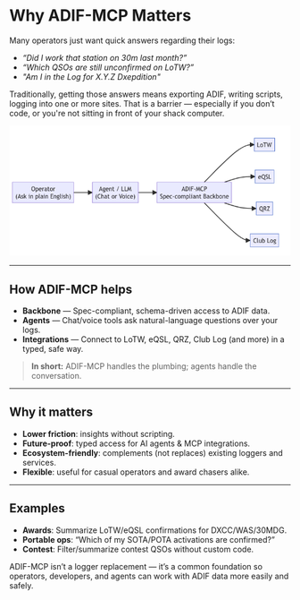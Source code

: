 # Why ADIF-MCP Matters

Many operators just want quick answers regarding their logs:

- *“Did I work that station on 30m last month?”*
- *“Which QSOs are still unconfirmed on LoTW?”*
- *"Am I in the Log for X.Y.Z Dxepdition"*

Traditionally, getting those answers means exporting ADIF, writing scripts, logging into one or more sites. That is a barrier — especially if you don’t code, or you're not sitting in front of your shack computer.

![MCP WOrkflow](../images/mcp-flow-diagram.png)

---

## How ADIF-MCP helps

- **Backbone** — Spec-compliant, schema-driven access to ADIF data.
- **Agents** — Chat/voice tools ask natural-language questions over your logs.
- **Integrations** — Connect to LoTW, eQSL, QRZ, Club Log (and more) in a typed, safe way.

> **In short:** ADIF-MCP handles the plumbing; agents handle the conversation.

---

## Why it matters

- **Lower friction**: insights without scripting.
- **Future-proof**: typed access for AI agents & MCP integrations.
- **Ecosystem-friendly**: complements (not replaces) existing loggers and services.
- **Flexible**: useful for casual operators and award chasers alike.

---

## Examples

- **Awards**: Summarize LoTW/eQSL confirmations for DXCC/WAS/30MDG.
- **Portable ops**: “Which of my SOTA/POTA activations are confirmed?”
- **Contest**: Filter/summarize contest QSOs without custom code.

ADIF-MCP isn’t a logger replacement — it’s a common foundation so operators, developers, and agents can work with ADIF data more easily and safely.
